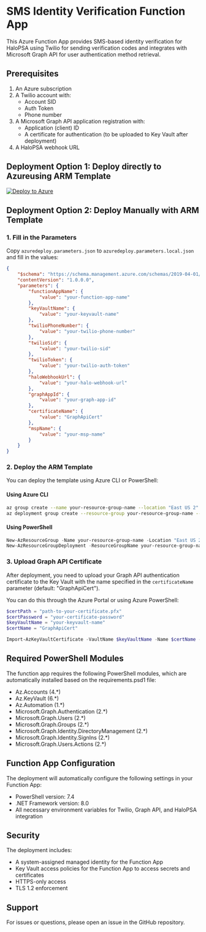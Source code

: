 # SMS Identity Verification Function App

This Azure Function App provides SMS-based identity verification for HaloPSA using Twilio for sending verification codes and integrates with Microsoft Graph API for user authentication method retrieval.

## Prerequisites

1. An Azure subscription
2. A Twilio account with:
   - Account SID
   - Auth Token
   - Phone number
3. A Microsoft Graph API application registration with:
   - Application (client) ID
   - A certificate for authentication (to be uploaded to Key Vault after deployment)
4. A HaloPSA webhook URL

## Deployment Option 1: Deploy directly to Azureusing ARM Template

[![Deploy to Azure](https://aka.ms/deploytoazurebutton)](https://portal.azure.com/#create/Microsoft.Template/uri/https%3A%2F%2Fraw.githubusercontent.com%2Fcscaminaci%2FSMS-Identity-Verification-for-HaloPSA%2Frefs%2Fheads%2Fmain%2Fazuredeploy.json)

## Deployment Option 2: Deploy Manually with ARM Template

### 1. Fill in the Parameters

Copy `azuredeploy.parameters.json` to `azuredeploy.parameters.local.json` and fill in the values:

```json
{
    "$schema": "https://schema.management.azure.com/schemas/2019-04-01/deploymentParameters.json#",
    "contentVersion": "1.0.0.0",
    "parameters": {
        "functionAppName": {
            "value": "your-function-app-name"
        },
        "keyVaultName": {
            "value": "your-keyvault-name"
        },
        "twilioPhoneNumber": {
            "value": "your-twilio-phone-number"
        },
        "twilioSid": {
            "value": "your-twilio-sid"
        },
        "twilioToken": {
            "value": "your-twilio-auth-token"
        },
        "haloWebhookUrl": {
            "value": "your-halo-webhook-url"
        },
        "graphAppId": {
            "value": "your-graph-app-id"
        },
        "certificateName": {
            "value": "GraphApiCert"
        },
        "mspName": {
            "value": "your-msp-name"
        }
    }
}
```

### 2. Deploy the ARM Template

You can deploy the template using Azure CLI or PowerShell:

#### Using Azure CLI

```bash
az group create --name your-resource-group-name --location "East US 2"
az deployment group create --resource-group your-resource-group-name --template-file azuredeploy.json --parameters @azuredeploy.parameters.local.json
```

#### Using PowerShell

```powershell
New-AzResourceGroup -Name your-resource-group-name -Location "East US 2"
New-AzResourceGroupDeployment -ResourceGroupName your-resource-group-name -TemplateFile azuredeploy.json -TemplateParameterFile azuredeploy.parameters.local.json
```

### 3. Upload Graph API Certificate

After deployment, you need to upload your Graph API authentication certificate to the Key Vault with the name specified in the `certificateName` parameter (default: "GraphApiCert").

You can do this through the Azure Portal or using Azure PowerShell:

```powershell
$certPath = "path-to-your-certificate.pfx"
$certPassword = "your-certificate-password"
$keyVaultName = "your-keyvault-name"
$certName = "GraphApiCert"

Import-AzKeyVaultCertificate -VaultName $keyVaultName -Name $certName -FilePath $certPath -Password (ConvertTo-SecureString -String $certPassword -AsPlainText -Force)
```

## Required PowerShell Modules

The function app requires the following PowerShell modules, which are automatically installed based on the requirements.psd1 file:

- Az.Accounts (4.*)
- Az.KeyVault (6.*)
- Az.Automation (1.*)
- Microsoft.Graph.Authentication (2.*)
- Microsoft.Graph.Users (2.*)
- Microsoft.Graph.Groups (2.*)
- Microsoft.Graph.Identity.DirectoryManagement (2.*)
- Microsoft.Graph.Identity.SignIns (2.*)
- Microsoft.Graph.Users.Actions (2.*)

## Function App Configuration

The deployment will automatically configure the following settings in your Function App:

- PowerShell version: 7.4
- .NET Framework version: 8.0
- All necessary environment variables for Twilio, Graph API, and HaloPSA integration

## Security

The deployment includes:
- A system-assigned managed identity for the Function App
- Key Vault access policies for the Function App to access secrets and certificates
- HTTPS-only access
- TLS 1.2 enforcement

## Support

For issues or questions, please open an issue in the GitHub repository. 